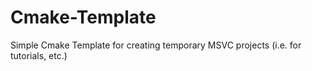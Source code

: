 # Cmake-Template
Simple Cmake Template for creating temporary MSVC  projects (i.e. for tutorials, etc.) 
